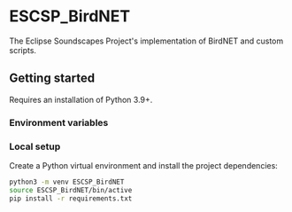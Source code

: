 # ESCSP_BirdNET
 The Eclipse Soundscapes Project's implementation of BirdNET and custom scripts.


## Getting started

Requires an installation of Python 3.9+.

### Environment variables


### Local setup
Create a Python virtual environment and install the project dependencies:
```bash
python3 -m venv ESCSP_BirdNET
source ESCSP_BirdNET/bin/active
pip install -r requirements.txt

